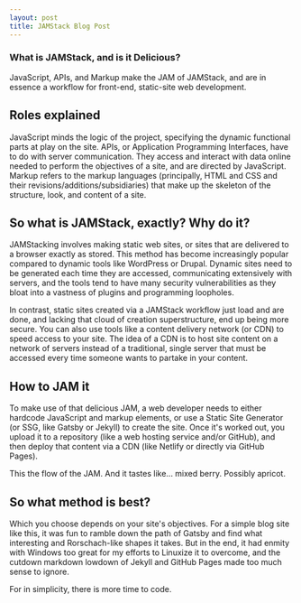 ```yaml
---
layout: post
title: JAMStack Blog Post
---
```


### What is JAMStack, and is it Delicious?

JavaScript, APIs, and Markup make the JAM of JAMStack, and are in essence a workflow for front-end, static-site web development. 

## Roles explained

JavaScript minds the logic of the project, specifying the dynamic functional parts at play on the site. APIs, or Application Programming Interfaces, have to do with server communication. They access and interact with data online needed to perform the objectives of a site, and are directed by JavaScript. Markup refers to the markup languages (principally, HTML and CSS and their revisions/additions/subsidiaries) that make up the skeleton of the structure, look, and content of a site.

## So what is JAMStack, exactly? Why do it?

JAMStacking involves making static web sites, or sites that are delivered to a browser exactly as stored. This method has become increasingly popular compared to dynamic tools like WordPress or Drupal. Dynamic sites need to be generated each time they are accessed, communicating extensively with servers, and the tools tend to have many security vulnerabilities as they bloat into a vastness of plugins and programming loopholes. 

In contrast, static sites created via a JAMStack workflow just load and are done, and lacking that cloud of creation superstructure, end up being more secure.  You can also use tools like a content delivery network (or CDN) to speed access to your site. The idea of a CDN is to host site content on a network of servers instead of a traditional, single server that must be accessed every time someone wants to partake in your content.

## How to JAM it

To make use of that delicious JAM, a web developer needs to either hardcode JavaScript and markup elements, or use a Static Site Generator (or SSG, like Gatsby or Jekyll) to create the site. Once it's worked out, you upload it to a repository (like a web hosting service and/or GitHub), and then deploy that content via a CDN (like Netlify or directly via GitHub Pages). 

This the flow of the JAM. And it tastes like... mixed berry. Possibly apricot.

## So what method is best?

Which you choose depends on your site's objectives. For a simple blog site like this, it was fun to ramble down the path of Gatsby and find what interesting and Rorschach-like shapes it takes. But in the end, it had enmity with Windows too great for my efforts to Linuxize it to overcome, and the cutdown markdown lowdown of Jekyll and GitHub Pages made too much sense to ignore.

For in simplicity, there is more time to code.
